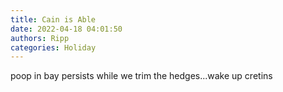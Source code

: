 ```yaml
---
title: Cain is Able
date: 2022-04-18 04:01:50
authors: Ripp
categories: Holiday
---
```


 poop in bay persists while we trim the hedges...wake up cretins